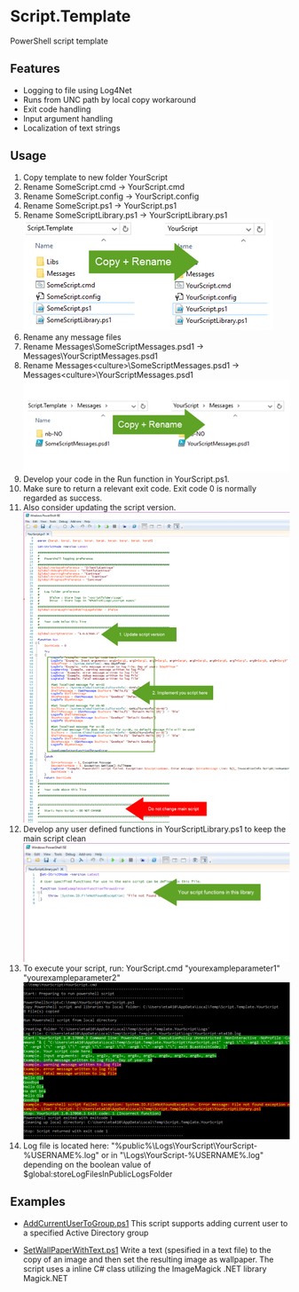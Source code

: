 # Script.Template

PowerShell script template

## Features

* Logging to file using Log4Net
* Runs from UNC path by local copy workaround
* Exit code handling
* Input argument handling
* Localization of text strings

## Usage

1. Copy template to new folder YourScript
  1. Rename SomeScript.cmd -> YourScript.cmd
  2. Rename SomeScript.config -> YourScript.config
  3. Rename SomeScript.ps1 -> YourScript.ps1
  4. Rename SomeScriptLibrary.ps1 -> YourScriptLibrary.ps1  
  ![](./doc/images/CopyAndRenameTemplate.png)
2. Rename any message files
  1. Rename Messages\SomeScriptMessages.psd1 -> Messages\YourScriptMessages.psd1
  2. Rename Messages\<culture>\SomeScriptMessages.psd1 -> Messages\<culture>\YourScriptMessages.psd1
  ![](./doc/images/CopyAndRenameTemplate-Messages.png)
3. Develop your code in the Run function in YourScript.ps1. 
  1. Make sure to return a relevant exit code. Exit code 0 is normally regarded as success.
  2. Also consider updating the script version.  
![](./doc/images/MainScript.png)
4. Develop any user defined functions in YourScriptLibrary.ps1 to keep the main script clean  
![](./doc/images/UserFunctions.png)
5. To execute your script, run: YourScript.cmd "yourexampleparameter1" "yourexampleparameter2"  
![](./doc/images/YourScriptOutput.png)  
6. Log file is located here: "%public%\Logs\YourScript\YourScript-%USERNAME%.log" or in "<ScriptFolder>\Logs\YourScript-%USERNAME%.log" depending on the boolean value of $global:storeLogFilesInPublicLogsFolder

## Examples

* [AddCurrentUserToGroup.ps1](./src/Examples/AddCurrentUserToGroup)
This script supports adding current user to a specified Active Directory group

* [SetWallPaperWithText.ps1](./src/Examples/SetWallPaperWithText)
Write a text (spesified in a text file) to the copy of an image and then set the resulting image as wallpaper. The script uses a inline C# class utilizing the ImageMagick .NET library Magick.NET
